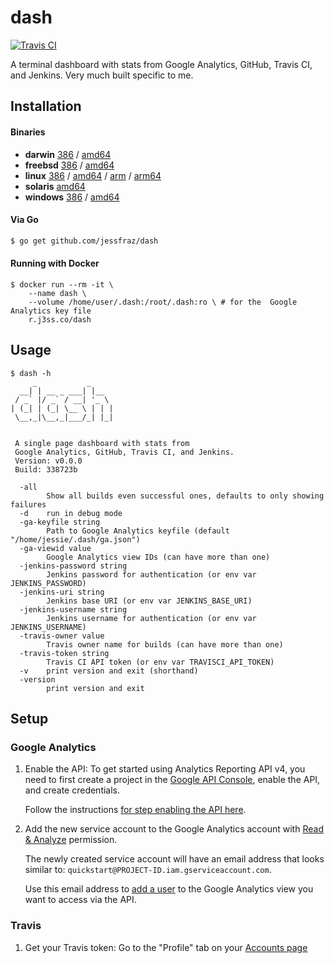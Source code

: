 # dash

[![Travis CI](https://travis-ci.org/jessfraz/dash.svg?branch=master)](https://travis-ci.org/jessfraz/dash)

A terminal dashboard with stats from Google Analytics, GitHub, Travis CI, and Jenkins. Very much built specific to me.

## Installation

#### Binaries

- **darwin** [386](https://github.com/jessfraz/dash/releases/download/v0.0.0/dash-darwin-386) / [amd64](https://github.com/jessfraz/dash/releases/download/v0.0.0/dash-darwin-amd64)
- **freebsd** [386](https://github.com/jessfraz/dash/releases/download/v0.0.0/dash-freebsd-386) / [amd64](https://github.com/jessfraz/dash/releases/download/v0.0.0/dash-freebsd-amd64)
- **linux** [386](https://github.com/jessfraz/dash/releases/download/v0.0.0/dash-linux-386) / [amd64](https://github.com/jessfraz/dash/releases/download/v0.0.0/dash-linux-amd64) / [arm](https://github.com/jessfraz/dash/releases/download/v0.0.0/dash-linux-arm) / [arm64](https://github.com/jessfraz/dash/releases/download/v0.0.0/dash-linux-arm64)
- **solaris** [amd64](https://github.com/jessfraz/dash/releases/download/v0.0.0/dash-solaris-amd64)
- **windows** [386](https://github.com/jessfraz/dash/releases/download/v0.0.0/dash-windows-386) / [amd64](https://github.com/jessfraz/dash/releases/download/v0.0.0/dash-windows-amd64)

#### Via Go

```bash
$ go get github.com/jessfraz/dash
```

#### Running with Docker

```console
$ docker run --rm -it \
    --name dash \
    --volume /home/user/.dash:/root/.dash:ro \ # for the  Google Analytics key file
    r.j3ss.co/dash
```

## Usage

```conosle
$ dash -h
     _           _
  __| | __ _ ___| |__
 / _` |/ _` / __| '_ \
| (_| | (_| \__ \ | | |
 \__,_|\__,_|___/_| |_|


 A single page dashboard with stats from
 Google Analytics, GitHub, Travis CI, and Jenkins.
 Version: v0.0.0
 Build: 338723b

  -all
        Show all builds even successful ones, defaults to only showing failures
  -d    run in debug mode
  -ga-keyfile string
        Path to Google Analytics keyfile (default "/home/jessie/.dash/ga.json")
  -ga-viewid value
        Google Analytics view IDs (can have more than one)
  -jenkins-password string
        Jenkins password for authentication (or env var JENKINS_PASSWORD)
  -jenkins-uri string
        Jenkins base URI (or env var JENKINS_BASE_URI)
  -jenkins-username string
        Jenkins username for authentication (or env var JENKINS_USERNAME)
  -travis-owner value
        Travis owner name for builds (can have more than one)
  -travis-token string
        Travis CI API token (or env var TRAVISCI_API_TOKEN)
  -v    print version and exit (shorthand)
  -version
        print version and exit
```

## Setup

### Google Analytics

1. Enable the API: To get started using Analytics Reporting API v4, you need to 
    first create a project in the 
    [Google API Console](https://console.developers.google.com),
    enable the API, and create credentials.

    Follow the instructions 
    [for step enabling the API here](https://developers.google.com/anaytics/devguides/reporting/core/v4/quickstart/service-java).

2. Add the new service account to the Google Analytics account with 
    [Read & Analyze](https://support.google.com/analytics/answer/2884495) 
    permission.

    The newly created service account will have an email address that looks
    similar to: `quickstart@PROJECT-ID.iam.gserviceaccount.com`.

    Use this email address to 
    [add a user](https://support.google.com/analytics/answer/1009702) to the 
    Google Analytics view you want to access via the API. 

### Travis

1. Get your Travis token: Go to the "Profile" tab on your 
	[Accounts page](https://travis-ci.org/profile)
